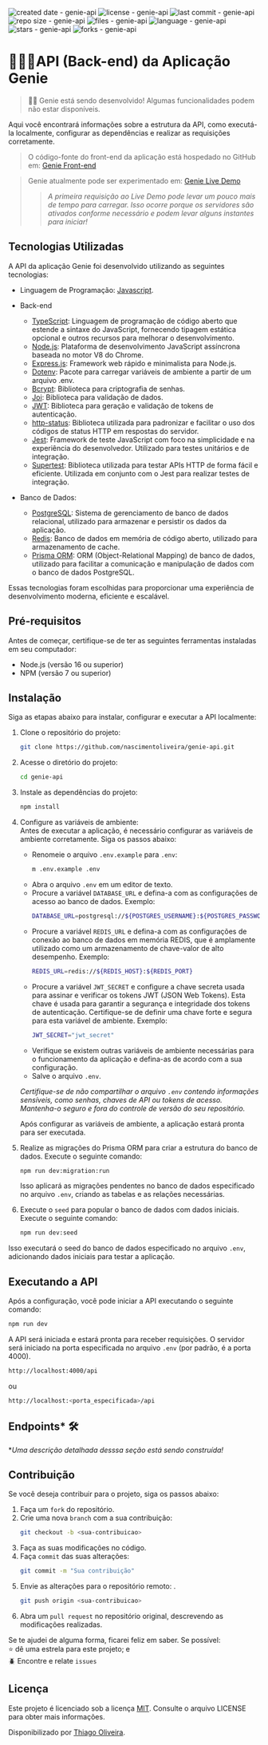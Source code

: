 ![created date - genie-api](https://img.shields.io/date/1680145200?color=007ec6&label=created&style=flat-square)
![license - genie-api](https://img.shields.io/github/license/nascimentoliveira/genie-api?color=007ec6&style=flat-square)
![last commit - genie-api](https://img.shields.io/github/last-commit/nascimentoliveira/genie-api?color=007ec6&style=flat-square)
![repo size - genie-api](https://img.shields.io/github/repo-size/nascimentoliveira/genie-api?color=007ec6&style=flat-square)
![files - genie-api](https://img.shields.io/github/directory-file-count/nascimentoliveira/genie-api?color=007ec6&style=flat-square)
![language - genie-api](https://img.shields.io/github/languages/top/nascimentoliveira/genie-api?color=007ec6&style=flat-square)
![stars - genie-api](https://img.shields.io/github/stars/nascimentoliveira/genie-api?color=007ec6&style=flat-square)
![forks - genie-api](https://img.shields.io/github/forks/nascimentoliveira/genie-api?color=007ec6&style=flat-square)

# 🚧👷🏻API (Back-end) da Aplicação Genie

> 👷🏻 Genie está sendo desenvolvido! Algumas funcionalidades podem não estar disponíveis.

Aqui você encontrará informações sobre a estrutura da API, como executá-la localmente, configurar as dependências e realizar as requisições corretamente.

> O código-fonte do front-end da aplicação está hospedado no GitHub em: [Genie Front-end](https://github.com/nascimentoliveira/genie)

> Genie atualmente pode ser experimentado em: [Genie Live Demo](https://nascimentoliveira-genie.vercel.app)
>  
>> *A primeira requisição ao Live Demo pode levar um pouco mais de tempo para carregar. Isso ocorre porque os servidores são ativados conforme necessário e podem levar alguns instantes para iniciar!*

## Tecnologias Utilizadas

A API da aplicação Genie foi desenvolvido utilizando as seguintes tecnologias:

- Linguagem de Programação: [Javascript](https://developer.mozilla.org/pt-BR/docs/Web/JavaScript/Reference).

- Back-end
   - [TypeScript](https://www.typescriptlang.org/): Linguagem de programação de código aberto que estende a sintaxe do JavaScript, fornecendo tipagem estática opcional e outros recursos para melhorar o desenvolvimento.
   - [Node.js](https://nodejs.org/en/about): Plataforma de desenvolvimento JavaScript assíncrona baseada no motor V8 do Chrome.
   - [Express.js](https://expressjs.com/pt-br/): Framework web rápido e minimalista para Node.js.
   - [Dotenv](https://www.npmjs.com/package/dotenv): Pacote para carregar variáveis de ambiente a partir de um arquivo .env.
   - [Bcrypt](https://www.npmjs.com/package/bcrypt): Biblioteca para criptografia de senhas.
   - [Joi](https://joi.dev/): Biblioteca para validação de dados.
   - [JWT](https://www.npmjs.com/package/jsonwebtoken): Biblioteca para geração e validação de tokens de autenticação.
   - [http-status](https://www.npmjs.com/package/http-status): Biblioteca utilizada para padronizar e facilitar o uso dos códigos de status HTTP em respostas do servidor.
   - [Jest](https://jestjs.io/): Framework de teste JavaScript com foco na simplicidade e na experiência do desenvolvedor. Utilizado para testes unitários e de integração.
   - [Supertest](https://www.npmjs.com/package/supertest): Biblioteca utilizada para testar APIs HTTP de forma fácil e eficiente. Utilizada em conjunto com o Jest para realizar testes de integração.

- Banco de Dados: 
  - [PostgreSQL](https://www.postgresql.org/about/): Sistema de gerenciamento de banco de dados relacional, utilizado para armazenar e persistir os dados da aplicação.
  - [Redis](https://redis.io/): Banco de dados em memória de código aberto, utilizado para armazenamento de cache.
  - [Prisma ORM](https://www.prisma.io/): ORM (Object-Relational Mapping) de banco de dados, utilizado para facilitar a comunicação e manipulação de dados com o banco de dados PostgreSQL.


Essas tecnologias foram escolhidas para proporcionar uma experiência de desenvolvimento moderna, eficiente e escalável.

## Pré-requisitos

Antes de começar, certifique-se de ter as seguintes ferramentas instaladas em seu computador:
-   Node.js (versão 16 ou superior)
-   NPM (versão 7 ou superior)

## Instalação

Siga as etapas abaixo para instalar, configurar e executar a API localmente:

1. Clone o repositório do projeto:
    ```bash
    git clone https://github.com/nascimentoliveira/genie-api.git
    ```
2. Acesse o diretório do projeto:
    ```bash
    cd genie-api
    ```
3. Instale as dependências do projeto:
    ```bash
    npm install
    ```
4. Configure as variáveis de ambiente:  
   Antes de executar a aplicação, é necessário configurar as variáveis de ambiente corretamente. Siga os passos abaixo:
   -  Renomeie o arquivo `.env.example` para `.env`:
      ```bash
      m .env.example .env
      ```
   - Abra o arquivo `.env` em um editor de texto.
   - Procure a variável `DATABASE_URL` e defina-a com as configurações de acesso ao banco de dados. Exemplo:  
      ```bash
      DATABASE_URL=postgresql://${POSTGRES_USERNAME}:${POSTGRES_PASSWORD}@${POSTGRES_HOST}:${POSTGRES_PORT}/${POSTGRES_DATABASE}?schema=public
      ```
   - Procure a variável `REDIS_URL` e defina-a com as configurações de conexão ao banco de dados em memória REDIS, que é amplamente utilizado como um armazenamento de chave-valor de alto desempenho. Exemplo:  
      ```bash
      REDIS_URL=redis://${REDIS_HOST}:${REDIS_PORT}
      ```
   - Procure a variável `JWT_SECRET` e configure a chave secreta usada para assinar e verificar os tokens JWT (JSON Web Tokens). Esta chave é usada para garantir a segurança e integridade dos tokens de autenticação. Certifique-se de definir uma chave forte e segura para esta variável de ambiente. Exemplo:  
      ```bash
      JWT_SECRET="jwt_secret"
      ```
   - Verifique se existem outras variáveis de ambiente necessárias para o funcionamento da aplicação e defina-as de acordo com a sua configuração.
   - Salve o arquivo `.env`.
    
   *Certifique-se de não compartilhar o arquivo `.env` contendo informações sensíveis, como senhas, chaves de API ou tokens de acesso. Mantenha-o seguro e fora do controle de versão do seu repositório.*

   Após configurar as variáveis de ambiente, a aplicação estará pronta para ser executada.

5. Realize as migrações do Prisma ORM para criar a estrutura do banco de dados. Execute o seguinte comando:

   ```bash
   npm run dev:migration:run
   ```

   Isso aplicará as migrações pendentes no banco de dados especificado no arquivo `.env`, criando as tabelas e as relações necessárias.

6. Execute o `seed` para popular o banco de dados com dados iniciais. Execute o seguinte comando:
   ```bash
   npm run dev:seed
   ```
Isso executará o seed do banco de dados especificado no arquivo `.env`, adicionando dados iniciais para testar a aplicação.

## Executando a API

Após a configuração, você pode iniciar a API executando o seguinte comando:
  ```bash
  npm run dev
  ```
A API será iniciada e estará pronta para receber requisições.
O servidor será iniciado na porta especificada no arquivo `.env` (por padrão, é a porta 4000).
  ```bash
  http://localhost:4000/api
  ```
ou 
  ```bash
  http://localhost:<porta_especificada>/api
  ```

## Endpoints* 🛠

**Uma descrição detalhada desssa seção está sendo construída!*

<!-- A API do Drive.t possui os seguintes endpoints disponíveis: -->

## Contribuição

Se você deseja contribuir para o projeto, siga os passos abaixo:

1. Faça um `fork` do repositório.
2. Crie uma nova `branch` com a sua contribuição: 
    ```bash
    git checkout -b <sua-contribuicao>
    ```
3. Faça as suas modificações  no código.
4. Faça `commit` das suas alterações:
    ```bash
    git commit -m "Sua contribuição"
    ```
5. Envie as alterações para o repositório remoto: .
    ```bash
    git push origin <sua-contribuicao>
    ```
6. Abra um `pull request` no repositório original, descrevendo as modificações realizadas.

Se te ajudei de alguma forma, ficarei feliz em saber. Se possível:  
⭐️ dê uma estrela para este projeto; e   
🪲 Encontre e relate `issues`

## Licença

Este projeto é licenciado sob a licença [MIT](https://choosealicense.com/licenses/mit/). Consulte o arquivo LICENSE para obter mais informações.

Disponibilizado por [Thiago Oliveira](https://www.linkedin.com/in/nascimentoliveira/).